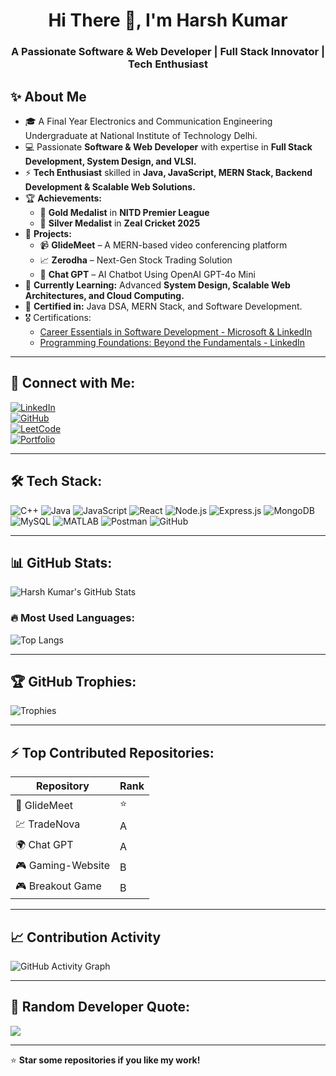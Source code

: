 <h1 align="center">Hi There 👋, I'm Harsh Kumar</h1>
<h3 align="center">A Passionate Software & Web Developer | Full Stack Innovator | Tech Enthusiast </h3>

## ✨ About Me  
- 🎓 A Final Year Electronics and Communication Engineering Undergraduate at National Institute of Technology Delhi.  
- 💻 Passionate **Software & Web Developer** with expertise in **Full Stack Development, System Design, and VLSI.**  
- ⚡ **Tech Enthusiast** skilled in **Java, JavaScript, MERN Stack, Backend Development & Scalable Web Solutions.**  
- 🏆 **Achievements:**  
  - 🏅 **Gold Medalist** in **NITD Premier League**  
  - 🥈 **Silver Medalist** in **Zeal Cricket 2025**  
- 🔭 **Projects:**  
  - 📹 **GlideMeet** – A MERN-based video conferencing platform  
  - 📈 **Zerodha** –  Next-Gen Stock Trading Solution  
  - 🏡 **Chat GPT** – AI Chatbot Using OpenAI GPT-4o Mini 
- 🌱 **Currently Learning:** Advanced **System Design, Scalable Web Architectures, and Cloud Computing.**    
- 📜 **Certified in:** Java DSA, MERN Stack, and Software Development. 
- 🎖️ Certifications: 
  - [Career Essentials in Software Development - Microsoft & LinkedIn](https://www.linkedin.com/learning/certificates/d6b049241856cf43a516651bbe21ef73e12fdc0c2661484d233e8697f2ce969c)
  - [Programming Foundations: Beyond the Fundamentals - LinkedIn](https://www.linkedin.com/learning/certificates/8e702b4076b9c571976a7c50bad6ccda32e3a9d0befa465b6ac03bdf959a0f45)

---

## 🔗 Connect with Me:
[![LinkedIn](https://img.shields.io/badge/LinkedIn-0A66C2?style=for-the-badge&logo=linkedin&logoColor=white)](https://www.linkedin.com/in/harsh-kumar-7725472a0)  
[![GitHub](https://img.shields.io/badge/GitHub-181717?style=for-the-badge&logo=github&logoColor=white)](https://github.com/7harshkumar)  
[![LeetCode](https://img.shields.io/badge/LeetCode-FFA116?style=for-the-badge&logo=leetcode&logoColor=black)](https://leetcode.com/u/7harshkumar/)  
[![Portfolio](https://img.shields.io/badge/Portfolio-FF5722?style=for-the-badge&logo=firefox-browser&logoColor=white)](https://harsh-portfolio-tu2g.onrender.com/)

---

## 🛠 Tech Stack:
![C++](https://img.shields.io/badge/C++-00599C?style=for-the-badge&logo=cplusplus&logoColor=white)
![Java](https://img.shields.io/badge/Java-ED8B00?style=for-the-badge&logo=java&logoColor=white)
![JavaScript](https://img.shields.io/badge/JavaScript-F7DF1E?style=for-the-badge&logo=javascript&logoColor=black)
![React](https://img.shields.io/badge/React-20232A?style=for-the-badge&logo=react&logoColor=61DAFB)
![Node.js](https://img.shields.io/badge/Node.js-43853D?style=for-the-badge&logo=node.js&logoColor=white)
![Express.js](https://img.shields.io/badge/Express.js-000000?style=for-the-badge&logo=express&logoColor=white)
![MongoDB](https://img.shields.io/badge/MongoDB-4EA94B?style=for-the-badge&logo=mongodb&logoColor=white)
![MySQL](https://img.shields.io/badge/MySQL-4479A1?style=for-the-badge&logo=mysql&logoColor=white)
![MATLAB](https://img.shields.io/badge/MATLAB-0076A8?style=for-the-badge&logo=mathworks&logoColor=white)
![Postman](https://img.shields.io/badge/Postman-FF6C37?style=for-the-badge&logo=postman&logoColor=white)
![GitHub](https://img.shields.io/badge/GitHub-181717?style=for-the-badge&logo=github&logoColor=white)

---

## 📊 GitHub Stats:
![Harsh Kumar's GitHub Stats](https://github-readme-stats.vercel.app/api?username=7harshkumar&show_icons=true&theme=dark)

### 🔥 Most Used Languages:
![Top Langs](https://github-readme-stats.vercel.app/api/top-langs/?username=7harshkumar&layout=compact&theme=dark)

---

## 🏆 GitHub Trophies:
![Trophies](https://github-profile-trophy.vercel.app/?username=7harshkumar&theme=darkhub)

---

## ⚡ Top Contributed Repositories:
| Repository | Rank |
|------------|------|
| 🚀 GlideMeet | ⭐ |
| 💹 TradeNova | A |
| 🌍 Chat GPT | A |
| 🎮 Gaming-Website | B |
| 🎮 Breakout Game | B |

---

## 📈 Contribution Activity  
![GitHub Activity Graph](https://github-readme-activity-graph.vercel.app/graph?username=7harshkumar&theme=react-dark)  

---

## 💬 Random Developer Quote:
![](https://quotes-github-readme.vercel.app/api?type=horizontal&theme=radical)

---

⭐ **Star some repositories if you like my work!**
